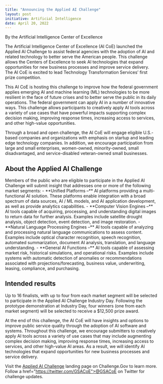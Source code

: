 ```yaml
---
title: "Announcing the Applied AI Challenge"
layout: post
initiative: Artificial Intelligence
date: April 20, 2022
---
```

By the Artificial Intelligence Center of Excellence

The Artificial Intelligence Center of Excellence (AI CoE) launched the Applied AI Challenge to assist federal agencies with the adoption of AI and related technology to better serve the American people. This challenge allows the Centers of Excellence to seek AI technologies that expand opportunities for new business processes and improve service delivery. The AI CoE is excited to lead Technology Transformation Services’ first prize competition. 

This AI CoE is hosting this challenge to improve how the federal government applies emerging AI and machine learning (ML) technologies to be more resilient in the face of future crises and to better serve the public in its daily operations.  The federal government can apply AI in a number of innovative ways. This challenge allows participants to creatively apply AI tools across a variety of use cases that have powerful impacts supporting complex decision making, improving response times, increasing access to services, and other high-value opportunities.

Through a broad and open challenge, the AI CoE will engage eligible U.S.-based companies and organizations with emphasis on startup and leading edge technology companies. In addition, we encourage participation from large and small enterprises, women-owned, minority-owned, small disadvantaged, and service-disabled veteran-owned small businesses.  

<h2>About the Applied AI Challenge</h2> 
Members of the public who are eligible to participate in the Applied AI Challenge will submit insight that addresses one or more of the following market segments:
- **Unified Platforms –** AI platforms providing a multi-functional AI solution. These platforms enable integration with a broad spectrum of data sources, AI / ML models, and AI application development, as well as provide analytics capabilities. 
- **Computer Vision Engines –** AI tools capable of acquiring, processing, and understanding digital images to return data for further analysis. Examples include satellite drought analysis, object detection, event detection, and image restoration.
- **Natural Language Processing Engines –** AI tools capable of analyzing and processing natural language communications to assess content. Examples include optical character recognition, speech recognition, automated summarization, document AI analysis, translation, and language understanding. 
- **General AI Functions –** AI tools capable of assessing market risk, historical simulations, and operational risks. Examples include systems with automatic detection of anomalies or recommendations associated with projections/forecasting, business value, underwriting, leasing, compliance, and purchasing.

<h2>Intended results</h2>
Up to 16 finalists, with up to four from each market segment will be selected to participate in the Applied AI Challenge Industry Day.  Following the prototype demonstration at Industry Day, four winners (one from each market segment) will be selected to receive a $12,500 prize award. 

At the end of this challenge, the AI CoE will have insights and options to improve public service quality through the adoption of AI software and systems. Throughout this challenge, we encourage submitters to creatively apply AI tools across a variety of use cases that may include augmenting complex decision making, improving response times, increasing access to services, and other high-value AI areas. As a result, we will identify AI technologies that expand opportunities for new business processes and service delivery.

Visit the <a href="https://www.challenge.gov/?challenge=applied-ai-challenge">Applied AI Challenge</a> landing page on Challenge.Gov to learn more. Follow a href="https://twitter.com/GSACoE">@GSACoE</a> on Twitter for challenge updates.
